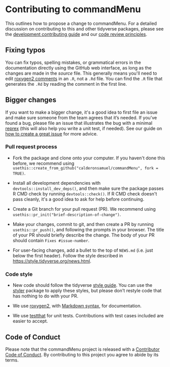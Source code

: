 # Contributing to commandMenu

This outlines how to propose a change to commandMenu.
For a detailed discussion on contributing to this and other tidyverse packages, please see the [development contributing guide](https://rstd.io/tidy-contrib) and our [code review principles](https://code-review.tidyverse.org/).

## Fixing typos

You can fix typos, spelling mistakes, or grammatical errors in the documentation directly using the GitHub web interface, as long as the changes are made in the _source_ file. 
This generally means you'll need to edit [roxygen2 comments](https://roxygen2.r-lib.org/articles/roxygen2.html) in an `.R`, not a `.Rd` file. 
You can find the `.R` file that generates the `.Rd` by reading the comment in the first line.

## Bigger changes

If you want to make a bigger change, it's a good idea to first file an issue and make sure someone from the team agrees that it’s needed. 
If you’ve found a bug, please file an issue that illustrates the bug with a minimal 
[reprex](https://www.tidyverse.org/help/#reprex) (this will also help you write a unit test, if needed).
See our guide on [how to create a great issue](https://code-review.tidyverse.org/issues/) for more advice.

### Pull request process

*   Fork the package and clone onto your computer. If you haven't done this before, we recommend using `usethis::create_from_github("calderonsamuel/commandMenu", fork = TRUE)`.

*   Install all development dependencies with `devtools::install_dev_deps()`, and then make sure the package passes R CMD check by running `devtools::check()`. 
    If R CMD check doesn't pass cleanly, it's a good idea to ask for help before continuing. 
*   Create a Git branch for your pull request (PR). We recommend using `usethis::pr_init("brief-description-of-change")`.

*   Make your changes, commit to git, and then create a PR by running `usethis::pr_push()`, and following the prompts in your browser.
    The title of your PR should briefly describe the change.
    The body of your PR should contain `Fixes #issue-number`.

*  For user-facing changes, add a bullet to the top of `NEWS.md` (i.e. just below the first header). Follow the style described in <https://style.tidyverse.org/news.html>.

### Code style

*   New code should follow the tidyverse [style guide](https://style.tidyverse.org). 
    You can use the [styler](https://CRAN.R-project.org/package=styler) package to apply these styles, but please don't restyle code that has nothing to do with your PR.  

*  We use [roxygen2](https://cran.r-project.org/package=roxygen2), with [Markdown syntax](https://cran.r-project.org/web/packages/roxygen2/vignettes/rd-formatting.html), for documentation.  

*  We use [testthat](https://cran.r-project.org/package=testthat) for unit tests. 
   Contributions with test cases included are easier to accept.  

## Code of Conduct

Please note that the commandMenu project is released with a
[Contributor Code of Conduct](CODE_OF_CONDUCT.md). By contributing to this
project you agree to abide by its terms.
